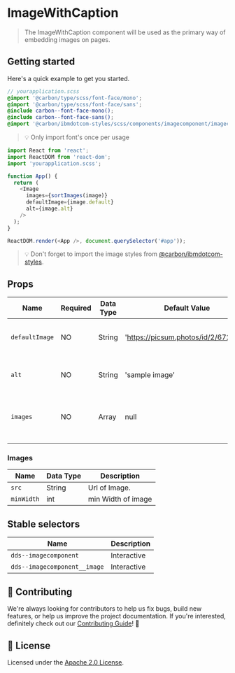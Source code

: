 # ImageWithCaption

> The ImageWithCaption component will be used as the primary way of embedding
> images on pages.

## Getting started

Here's a quick example to get you started.

```scss
// yourapplication.scss
@import '@carbon/type/scss/font-face/mono';
@import '@carbon/type/scss/font-face/sans';
@include carbon--font-face-mono();
@include carbon--font-face-sans();
@import '@carbon/ibmdotcom-styles/scss/components/imagecomponent/imagecomponent';
```

> 💡 Only import font's once per usage

```javascript
import React from 'react';
import ReactDOM from 'react-dom';
import 'yourapplication.scss';

function App() {
  return (
    <Image
      images={sortImages(image)}
      defaultImage={image.default}
      alt={image.alt}
    />
  );
}

ReactDOM.render(<App />, document.querySelector('#app'));
```

> 💡 Don't forget to import the image styles from
> [@carbon/ibmdotcom-styles](https://github.com/carbon-design-system/ibm-dotcom-library/blob/master/packages/styles).

## Props

| Name           | Required | Data Type | Default Value                        | Description                                 |
| -------------- | -------- | --------- | ------------------------------------ | ------------------------------------------- |
| `defaultImage` | NO       | String    | 'https://picsum.photos/id/2/672/672' | Featured Link with default image            |
| `alt`          | NO       | String    | 'sample image'                       | Alternate text for image component          |
| `images`       | NO       | Array     | null                                 | Array of Image objects. See `Images` below. |
|                |

### Images

| Name       | Data Type | Description        |
| ---------- | --------- | ------------------ |
| `src`      | String    | Url of Image.      |
| `minWidth` | int       | min Width of image |

## Stable selectors

| Name                         | Description |
| ---------------------------- | ----------- |
| `dds--imagecomponent`        | Interactive |
| `dds--imagecomponent__image` | Interactive |

## 🙌 Contributing

We're always looking for contributors to help us fix bugs, build new features,
or help us improve the project documentation. If you're interested, definitely
check out our
[Contributing Guide](https://github.com/carbon-design-system/ibm-dotcom-library/blob/master/.github/CONTRIBUTING.md)!
👀

## 📝 License

Licensed under the
[Apache 2.0 License](https://github.com/carbon-design-system/ibm-dotcom-library/blob/master/LICENSE).
